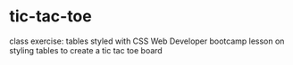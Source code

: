 # tic-tac-toe
class exercise: tables styled with CSS
Web Developer bootcamp lesson on styling tables to create a tic tac toe board
